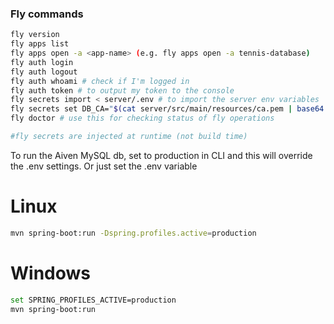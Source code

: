 ### Fly commands
```bash
fly version
fly apps list
fly apps open -a <app-name> (e.g. fly apps open -a tennis-database)
fly auth login
fly auth logout
fly auth whoami # check if I'm logged in
fly auth token # to output my token to the console
fly secrets import < server/.env # to import the server env variables
fly secrets set DB_CA="$(cat server/src/main/resources/ca.pem | base64 -w 0)" # This sets ca.pem as a fly secret and encodes the certificate (base64 encoded)
fly doctor # use this for checking status of fly operations

#fly secrets are injected at runtime (not build time)

```

To run the Aiven MySQL db, set to production in CLI and this will override the .env settings. Or just set the .env variable
# Linux
```bash
mvn spring-boot:run -Dspring.profiles.active=production
```

# Windows
```bash
set SPRING_PROFILES_ACTIVE=production
mvn spring-boot:run
```